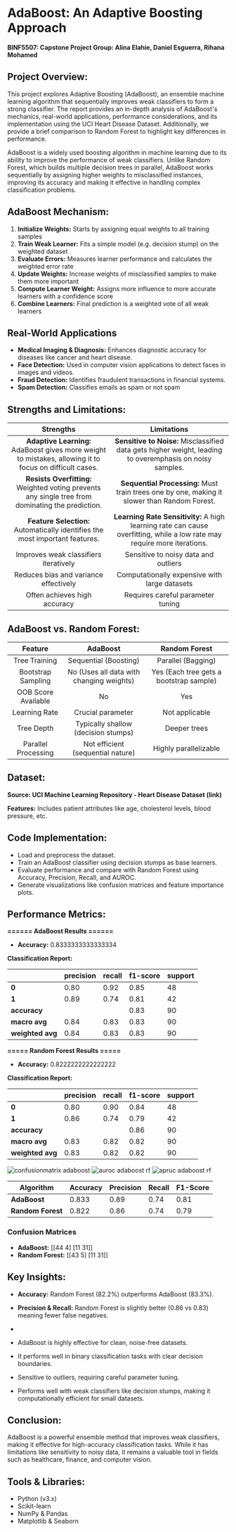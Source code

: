 # **AdaBoost: An Adaptive Boosting Approach**
**BINF5507: Capstone Project
Group: Alina Elahie,	Daniel Esguerra,	Rihana Mohamed**

## **Project Overview:**
This project explores Adaptive Boosting (AdaBoost), an ensemble machine learning algorithm that sequentially improves weak classifiers to form a strong classifier. The report provides an in-depth analysis of AdaBoost's mechanics, real-world applications, performance considerations, and its implementation using the UCI Heart Disease Dataset. Additionally, we provide a brief comparison to Random Forest to highlight key differences in performance.

AdaBoost is a widely used boosting algorithm in machine learning due to its ability to improve the performance of weak classifiers. Unlike Random Forest, which builds multiple decision trees in parallel, AdaBoost works sequentially by assigning higher weights to misclassified instances, improving its accuracy and making it effective in handling complex classification problems.

## **AdaBoost Mechanism:**
1. **Initialize Weights:** Starts by assigning equal weights to all training samples
2. **Train Weak Learner:** Fits a simple model (e.g. decision stump) on the weighted dataset
3. **Evaluate Errors:** Measures learner performance and calculates the weighted error rate
4. **Update Weights:** Increase weights of misclassified samples to make them more important
5. **Compute Learner Weight:** Assigns more influence to more accurate learners with a confidence score
6. **Combine Learners:** Final prediction is a weighted vote of all weak learners

## **Real-World Applications**
- **Medical Imaging & Diagnosis:** Enhances diagnostic accuracy for diseases like cancer and heart disease.
- **Face Detection:** Used in computer vision applications to detect faces in images and videos.
- **Fraud Detection:** Identifies fraudulent transactions in financial systems.
- **Spam Detection:** Classifies emails as spam or not spam

## **Strengths and Limitations:**
|                                              **Strengths**                                              	|                                                      **Limitations**                                                     	|
|:-------------------------------------------------------------------------------------------------------:	|:------------------------------------------------------------------------------------------------------------------------:	|
| **Adaptive Learning:** AdaBoost gives more weight to mistakes, allowing it to focus on difficult cases. 	| **Sensitive to Noise:** Misclassified data gets higher weight, leading to overemphasis on noisy samples.                 	|
| **Resists Overfitting:** Weighted voting prevents any single tree from dominating the prediction.       	| **Sequential Processing:** Must train trees one by one, making it slower than Random Forest.                             	|
| **Feature Selection:** Automatically identifies the most important features.                            	| **Learning Rate Sensitivity:** A high learning rate can cause overfitting, while a low rate may require more iterations. 	|
| Improves weak classifiers iteratively                                                                   	| Sensitive to noisy data and outliers                                                                                     	|
| Reduces bias and variance effectively                                                                   	| Computationally expensive with large datasets                                                                            	|
| Often achieves high accuracy                                                                            	| Requires careful parameter tuning                                                                                        	|

## **AdaBoost vs. Random Forest:**
|       Feature       	|                 AdaBoost                 	|              Random Forest              	|
|:-------------------:	|:----------------------------------------:	|:---------------------------------------:	|
| Tree Training       	| Sequential (Boosting)                    	| Parallel (Bagging)                      	|
| Bootstrap Sampling  	| No (Uses all data with changing weights) 	| Yes (Each tree gets a bootstrap sample) 	|
| OOB Score Available 	| No                                       	| Yes                                     	|
| Learning Rate       	| Crucial parameter                        	| Not applicable                          	|
| Tree Depth          	| Typically shallow (decision stumps)      	| Deeper trees                            	|
| Parallel Processing 	| Not efficient (sequential nature)        	| Highly parallelizable                   	|

## **Dataset:**
**Source: UCI Machine Learning Repository - Heart Disease Dataset (link)**

**Features:** Includes patient attributes like age, cholesterol levels, blood pressure, etc.

## **Code Implementation:**
- Load and preprocess the dataset.
- Train an AdaBoost classifier using decision stumps as base learners.
- Evaluate performance and compare with Random Forest using Accuracy, Precision, Recall, and AUROC.
- Generate visualizations like confusion matrices and feature importance plots.

## **Performance Metrics:**
**====== AdaBoost Results ======**
- **Accuracy:** 0.8333333333333334

**Classification Report:**

|                  	| **precision** 	| **recall** 	| **f1-score** 	| **support** 	|
|------------------	|---------------	|------------	|--------------	|-------------	|
| **0**            	| 0.80          	| 0.92       	| 0.85         	| 48          	|
| **1**            	| 0.89          	| 0.74       	| 0.81         	| 42          	|
| **accuracy**     	|               	|            	|  0.83        	| 90          	|
| **macro avg**    	|  0.84         	|  0.83      	|  0.83        	| 90          	|
| **weighted avg** 	|  0.84         	|  0.83      	|  0.83        	| 90          	|

**===== Random Forest Results =====**
- **Accuracy:** 0.8222222222222222

**Classification Report:**

|                  	| **precision** 	| **recall** 	| **f1-score** 	| **support** 	|
|------------------	|---------------	|------------	|--------------	|-------------	|
| **0**            	| 0.80          	| 0.90       	| 0.84         	| 48          	|
| **1**            	| 0.86          	| 0.74       	| 0.79         	| 42          	|
| **accuracy**     	|               	|            	| 0.86         	| 90          	|
| **macro avg**    	| 0.83          	| 0.82       	| 0.82         	| 90          	|
| **weighted avg** 	| 0.83          	| 0.82       	| 0.82         	| 90          	|

![confusionmatrix adaboost](https://github.com/user-attachments/assets/a8a683df-c9df-4341-9562-d447290ea25f)
![auroc adaboost rf](https://github.com/user-attachments/assets/e08751c6-7ab5-4c85-805a-f727134819d7)
![apruc adaboost rf](https://github.com/user-attachments/assets/9e85f0be-3726-465b-ad07-8d3778f013c9)

| **Algorithm**     	| **Accuracy** 	| **Precision** 	| **Recall** 	| **F1-Score** 	|
|-------------------	|--------------	|---------------	|------------	|--------------	|
| **AdaBoost**      	| 0.833        	| 0.89          	| 0.74       	| 0.81         	|
| **Random Forest** 	| 0.822        	| 0.86          	| 0.74       	| 0.79         	|

### **Confusion Matrices**
- **AdaBoost:**
[[44  4]
 [11 31]]
- **Random Forest:**
[[43  5]
 [11 31]]

## **Key Insights:**
- **Accuracy:** Random Forest (82.2%) outperforms AdaBoost (83.3%).
- **Precision & Recall:** Random Forest is slightly better (0.86 vs 0.83) meaning fewer false negatives.
- 

- AdaBoost is highly effective for clean, noise-free datasets.
- It performs well in binary classification tasks with clear decision boundaries.
- Sensitive to outliers, requiring careful parameter tuning.
- Performs well with weak classifiers like decision stumps, making it computationally efficient for small datasets.


## **Conclusion:**

AdaBoost is a powerful ensemble method that improves weak classifiers, making it effective for high-accuracy classification tasks. While it has limitations like sensitivity to noisy data, it remains a valuable tool in fields such as healthcare, finance, and computer vision.

## **Tools & Libraries:**
- Python (v3.x)
- Scikit-learn
- NumPy & Pandas
- Matplotlib & Seaborn












